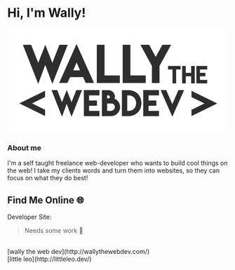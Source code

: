 # Hi, I'm Wally! 

![wally the web dev logo](img/dark-logo.png)

### About me 
I'm a self taught freelance web-developer who wants to build cool things on the web! 
I take my clients words and turn them into websites, so they can focus on what they do best!

## Find Me Online :globe_with_meridians:

Developer Site:
<br>
> Needs some
> work :hear_no_evil:
<br>
[wally the web dev](http://wallythewebdev.com/)

<br>
[little leo](http://littleleo.dev/)


